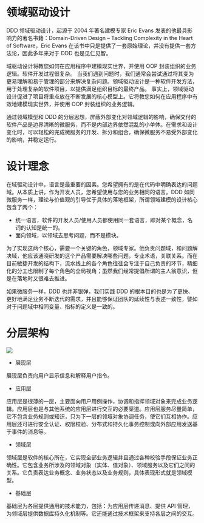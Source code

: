 # 领域驱动设计

DDD 领域驱动设计，起源于 2004 年著名建模专家 Eric Evans 发表的他最具影响力的著名书籍：Domain-Driven Design – Tackling Complexity in the Heart of Software，Eric Evans 在该书中只是提供了一套原始理论，并没有提供一套方法论，因此多年来对于 DDD 也是见仁见智。

域驱动设计将教您如何在应用程序中建模现实世界，并使用 OOP 封装组织的业务逻辑。软件开发过程很复杂。 当我们遇到问题时，我们通常会尝试通过将其变为更易理解和易于管理的部分来解决复杂问题。领域驱动设计是一种软件开发方法，用于处理复杂的软件项目，以提供满足组织目标的最终产品。 事实上，领域驱动设计促进了项目将重点放在不断发展的核心模型上。它将教您如何在应用程序中有效地建模现实世界，并使用 OOP 封装组织的业务逻辑。

通过领域模型和 DDD 的分层思想，屏蔽外部变化对领域逻辑的影响，确保交付的软件产品是边界清晰的微服务，而不是内部边界依然混乱的小单体。在需求和设计变化时，可以轻松的完成微服务的开发、拆分和组合，确保微服务不易受外部变化的影响，并稳定运行。

# 设计理念

在域驱动设计中，语言是最重要的因素。您希望拥有的是在代码中明确表达的问题域。从本质上讲，作为开发人员，您希望使用与您的业务相同的语言。DDD 如同微服务一样，理论与价值观的引导优于具体的落地框架，所谓领域建模的设计核心包含了两个：

- 统一语言，软件的开发人员/使用人员都使用同一套语言，即对某个概念，名词的认知是统一的。
- 面向领域，以领域去思考问题，而不是模块。

为了实现这两个核心，需要一个关键的角色，领域专家。他负责问题域，和问题解决域，他应该通晓研发的这个产品需要解决哪些问题，专业术语，关联关系。而在目前敏捷开发的结构下，流水线上的各个角色往往会专注于自己负责的环节，精细化的分工也限制了每个角色的全局视角；虽然我们经常提倡所谓的主人翁意识，但是在落地时又很难去推进。

如果微服务一样，DDD 也并非银弹，我们实践 DDD 的根本目的也是为了更快、更好地满足业务不断迭代的需求，并且能够保证团队的延续性与表述一致性，譬如对于问题域中相同变量、指标的定义是一致的。

# 分层架构

![](https://tva1.sinaimg.cn/large/007DFXDhgy1g4pagdxd4yj30bl0dfgme.jpg)

- 展现层  

展现层负责向用户显示信息和解释用户指令。

- 应用层  

应用层是很薄的一层，主要面向用户用例操作，协调和指挥领域对象来完成业务逻辑。应用层也是与其他系统的应用层进行交互的必要渠道。应用层服务尽量简单，它不包含业务规则或知识，只为下一层的领域对象协调任务，使它们互相协作。应用层还可进行安全认证、权限校验、分布式和持久化事务控制或向外部应用发送基于事件的消息等。

- 领域层  

领域层是软件的核心所在，它实现全部业务逻辑并且通过各种校验手段保证业务正确性。它包含业务所涉及的领域对象（实体、值对象）、领域服务以及它们之间的关系。它负责表达业务概念、业务状态以及业务规则，具体表现形式就是领域模型。

- 基础层  

基础层为各层提供通用的技术能力，包括：为应用层传递消息、提供 API 管理，为领域层提供数据库持久化机制等。它还能通过技术框架来支持各层之间的交互。